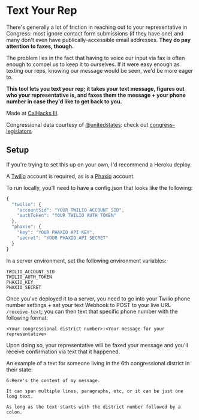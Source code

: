 # Text Your Rep

There's generally a lot of friction in reaching out to your representative in Congress: most ignore contact form submissions (if they have one) and many don't even have publically-accessible email addresses. **They do pay attention to faxes, though.**

The problem lies in the fact that having to voice our input via fax is often enough to compel us to keep it to ourselves. If it were easy enough as texting our reps, knowing our message would be seen, we'd be more eager to. 

**This tool lets you text your rep; it takes your text message, figures out who your representative is, and faxes them the message + your phone number in case they'd like to get back to you.**

Made at [CalHacks III](http://calhacks.io).

Congressional data courtesy of [@unitedstates](https://github.com/unitedstates): check out [congress-legislators](https://github.com/unitedstates/congress-legislators)

## Setup

If you're trying to set this up on your own, I'd recommend a Heroku deploy. 

A [Twilio](https://twilio.com) account is required, as is a [Phaxio](http://phaxio.com) account.

To run locally, you'll need to have a config.json that looks like the following:

```javascript
{
  "twilio": {
    "accountSid": "YOUR TWILIO ACCOUNT SID",
    "authToken": "YOUR TWILIO AUTH TOKEN"
  },
  "phaxio": {
    "key": "YOUR PHAXIO API KEY",
    "secret": "YOUR PHAXIO API SECRET"
  }
}
```

In a server environment, set the following environment variables:

```
TWILIO_ACCOUNT_SID
TWILIO_AUTH_TOKEN
PHAXIO_KEY
PHAXIO_SECRET
```

Once you've deployed it to a server, you need to go into your Twilio phone number settings + set your text Webhook to POST to your live URL `/receive-text`; you can then text that specific phone number with the following format:

```
<Your congressional district number>:<Your message for your representative>
```

Upon doing so, your representative will be faxed your message and you'll receive confirmation via text that it happened.

An example of a text for someone living in the 6th congressional district in their state:

```
6:Here's the content of my message. 

It can span multiple lines, paragraphs, etc, or it can be just one long text.

As long as the text starts with the district number followed by a colon.
```
